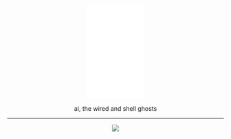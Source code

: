 <a href="https://www.h4pz.co/">
  <p align="center">
    <img src="https://raw.githubusercontent.com/h4pZ/h4pZ/master/logo.png">
  </p>
</a>

<p align="center">ai, the wired and shell ghosts</p>

----


<a href="https://www.h4pz.co/">
  <p align="center">
    <img src="https://github-readme-stats.vercel.app/api?username=h4pz&show_icons=true&title_color=ffffff&text_color=79acf3&icon_color=8a8a8a&bg_color=0d1117">
  </p>
</a>
